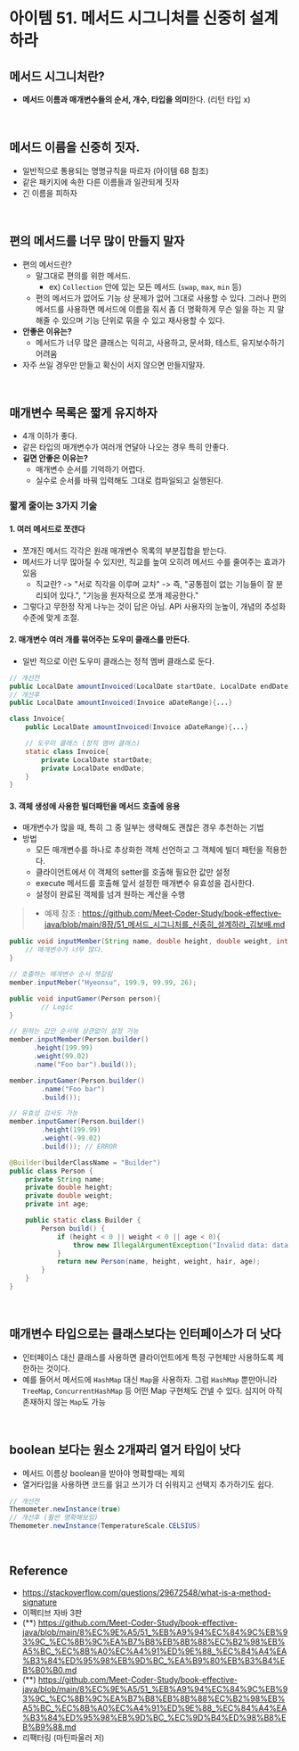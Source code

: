 # 아이템 51. 메서드 시그니처를 신중히 설계하라 

## 메서드 시그니처란?

- **메서드 이름과 매개변수들의 순서, 개수, 타입을 의미**한다. (리턴 타입 x)

<br/>

## 메서드 이름을 신중히 짓자.
- 일반적으로 통용되는 명명규칙을 따르자 (아이템 68 참조)
- 같은 패키지에 속한 다른 이름들과 일관되게 짓자
- 긴 이름을 피하자 

<br/>

## 편의 메서드를 너무 많이 만들지 말자 
- 편의 메서드란?
  - 말그대로 편의를 위한 메서드.
    - ex) `Collection` 안에 있는 모든 메서드 (`swap`, `max`, `min` 등)
  - 편의 메서드가 없어도 기능 상 문제가 없어 그대로 사용할 수 있다. 그러나 편의 메서드를 사용하면 메서드에 이름을 줘서 좀 더 명확하게 무슨 일을 하는 지 말해줄 수 있으며 기능 단위로 묶을 수 있고 재사용할 수 있다.
- **안좋은 이유는?**
  - 메서드가 너무 많은 클래스는 익히고, 사용하고, 문서화, 테스트, 유지보수하기 어려움
- 자주 쓰일 경우만 만들고 확신이 서지 않으면 만들지말자.

<br/>

## 매개변수 목록은 짧게 유지하자
- 4개 이하가 좋다.
- 같은 타입의 매개변수가 여러개 연달아 나오는 경우 특히 안좋다.
- **길면 안좋은 이유는?**
  - 매개변수 순서를 기억하기 어렵다.
  - 실수로 순서를 바꿔 입력해도 그대로 컴파일되고 실행된다.

### 짧게 줄이는 3가지 기술
#### 1. 여러 메서드로 쪼갠다
  - 쪼개진 메서드 각각은 원래 매개변수 목록의 부분집합을 받는다.
  - 메서드가 너무 많아질 수 있지만, 직교를 높여 오히려 메서드 수를 줄여주는 효과가 있음
    - 직교란? -> "서로 직각을 이루며 교차" -> 즉, "공통점이 없는 기능들이 잘 분리되어 있다.", "기능을 원자적으로 쪼개 제공한다."
  - 그렇다고 무한정 작게 나누는 것이 답은 아님. API 사용자의 눈높이, 개념의 추성화 수준에 맞게 조절.
  
#### 2. 매개변수 여러 개를 묶어주는 도우미 클래스를 만든다.
- 일반 적으로 이런 도우미 클래스는 정적 멤버 클래스로 둔다.
```java
// 개선전
public LocalDate amountInvoiced(LocalDate startDate, LocalDate endDate){...}
// 개선후
public LocalDate amountInvoiced(Invoice aDateRange){...}
```
```java
class Invoice{
    public LocalDate amountInvoiced(Invoice aDateRange){...}

    // 도우미 클래스 (정적 멤버 클래스)
    static class Invoice{
        private LocalDate startDate;
        private LocalDate endDate;
    }
}
```
#### 3. 객체 생성에 사용한 빌더패턴을 메서드 호출에 응용 
- 매개변수가 많을 때, 특히 그 중 일부는 생략해도 괜찮은 경우 추천하는 기법
- 방법
  - 모든 매개변수를 하나로 추상화한 객체 선언하고 그 객체에 빌더 패턴을 적용한다. 
  - 클라이언트에서 이 객체의 setter를 호출해 필요한 값만 설정
  - execute 메서드를 호출해 앞서 설정한 매개변수 유효성을 검사한다.
  - 설정이 완료된 객체를 넘겨 원하는 계산을 수행
> - 예제 참조 :  https://github.com/Meet-Coder-Study/book-effective-java/blob/main/8장/51_메서드_시그니처를_신중히_설계하라_김보배.md
```java
public void inputMember(String name, double height, double weight, int age){
	// 매개변수가 너무 많다.
}

// 호출하는 매개변수 순서 헷갈림
member.inputMeber("Hyeonsu", 199.9, 99.99, 26);
```
```java
public void inputGamer(Person person){
		// Logic
}

// 원하는 값만 순서에 상관없이 설정 가능
member.inputMember(Person.builder()
      .height(199.99)
      .weight(99.02)
      .name("Foo bar").build());

member.inputGamer(Person.builder()
	    .name("Foo bar")
	    .build());

// 유효성 검사도 가능
member.inputGamer(Person.builder()
	    .height(199.99)
	    .weight(-99.02)
	    .build()); // ERROR

@Builder(builderClassName = "Builder")
public class Person {
    private String name;
    private double height;
    private double weight;
    private int age;

    public static class Builder {
        Person build() {
            if (height < 0 || weight < 0 || age < 0){
                throw new IllegalArgumentException("Invalid data: data is greater than 0");
            }
            return new Person(name, height, weight, hair, age);
        }
    }
}
```

<br/>

## 매개변수 타입으로는 클래스보다는 인터페이스가 더 낫다 
- 인터페이스 대신 클래스를 사용하면 클라이언트에게 특정 구현체만 사용하도록 제한하는 것이다.
- 예를 들어서 메서드에 `HashMap` 대신 `Map`을 사용하자. 그럼 `HashMap` 뿐만아니라 `TreeMap`, `ConcurrentHashMap` 등 어떤 Map 구현체도 건넬 수 있다. 심지어 아직 존재하지 않는 `Map`도 가능

<br/>

## boolean 보다는 원소 2개짜리 열거 타입이 낫다
- 메서드 이름상 boolean을 받아야 명확할때는 제외
- 열거타입을 사용하면 코드를 읽고 쓰기가 더 쉬워지고 선택지 추가하기도 쉽다.
```java
// 개선전
Themometer.newInstance(true)
// 개선후 (훨씬 명확해보임)
Themometer.newInstance(TemperatureScale.CELSIUS)
```

<br/>

## Reference
- https://stackoverflow.com/questions/29672548/what-is-a-method-signature
- 이펙티브 자바 3판
- (**) https://github.com/Meet-Coder-Study/book-effective-java/blob/main/8%EC%9E%A5/51_%EB%A9%94%EC%84%9C%EB%93%9C_%EC%8B%9C%EA%B7%B8%EB%8B%88%EC%B2%98%EB%A5%BC_%EC%8B%A0%EC%A4%91%ED%9E%88_%EC%84%A4%EA%B3%84%ED%95%98%EB%9D%BC_%EA%B9%80%EB%B3%B4%EB%B0%B0.md
- (**) https://github.com/Meet-Coder-Study/book-effective-java/blob/main/8%EC%9E%A5/51_%EB%A9%94%EC%84%9C%EB%93%9C_%EC%8B%9C%EA%B7%B8%EB%8B%88%EC%B2%98%EB%A5%BC_%EC%8B%A0%EC%A4%91%ED%9E%88_%EC%84%A4%EA%B3%84%ED%95%98%EB%9D%BC_%EC%9D%B4%ED%98%B8%EB%B9%88.md 
- 리팩터링 (마틴파울러 저)